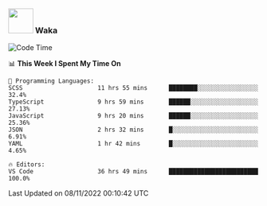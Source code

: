 ### <img src="https://media.giphy.com/media/VgCDAzcKvsR6OM0uWg/giphy.gif" width="50"> Waka

  <!--START_SECTION:waka-->
![Code Time](http://img.shields.io/badge/Code%20Time-1%2C037%20hrs%2032%20mins-blue)

📊 **This Week I Spent My Time On** 

```text
💬 Programming Languages: 
SCSS                     11 hrs 55 mins      ████████░░░░░░░░░░░░░░░░░   32.4% 
TypeScript               9 hrs 59 mins       ██████░░░░░░░░░░░░░░░░░░░   27.13% 
JavaScript               9 hrs 20 mins       ██████░░░░░░░░░░░░░░░░░░░   25.36% 
JSON                     2 hrs 32 mins       █░░░░░░░░░░░░░░░░░░░░░░░░   6.91% 
YAML                     1 hr 42 mins        █░░░░░░░░░░░░░░░░░░░░░░░░   4.65%

🔥 Editors: 
VS Code                  36 hrs 49 mins      █████████████████████████   100.0%

```


 Last Updated on 08/11/2022 00:10:42 UTC
<!--END_SECTION:waka-->
